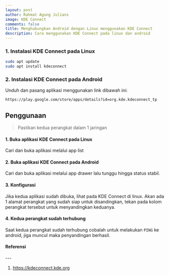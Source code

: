 ```yaml
---
layout: post
author: Rahmat Agung Julians
image: KDE Connect
comments: false
title: Menghubungkan Android dengan Linux menggunakan KDE Connect
description: Cara menggunakan KDE Connect pada linux dan android
---
```


### 1. Instalasi KDE Connect pada Linux
```bash
sudo apt update
sudo apt install kdeconnect
```

### 2. Instalasi KDE Connect pada Android
Unduh dan pasang aplikasi menggunakan link dibawah ini:
```bash
https://play.google.com/store/apps/details?id=org.kde.kdeconnect_tp
```

## Penggunaan
> Pastikan kedua perangkat dalam 1 jaringan

#### 1. Buka aplikasi KDE Connect pada Linux
Cari dan buka aplikasi melalui app list

#### 2. Buka aplikasi KDE Connect pada Android
Cari dan buka aplikasi melalui app drawer lalu tunggu hingga status stabil.

#### 3. Konfigurasi
Jika kedua aplikasi sudah dibuka, lihat pada KDE Connect di linux.
Akan ada 1 alamat perangkat yang sudah siap untuk disandingkan, tekan pada kolom perangkat tersebut untuk menyandingkan keduanya.

#### 4. Kedua perangkat sudah terhubung
Saat kedua perangkat sudah terhubung cobalah untuk melakukan `PING` ke android, jiga muncul maka penyandingan berhasil.

<h4><b class="title-referensi">Referensi</b></h4> 
--- 
<ol class="referensi">
    <li>
        <a href="https://kdeconnect.kde.org/">https://kdeconnect.kde.org</a>
    </li>
</ol>